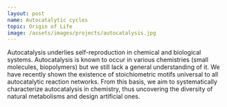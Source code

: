 ```yaml
---
layout: post
name: Autocatalytic cycles
topic: Origin of Life
image: /assets/images/projects/autocatalysis.jpg
---
```

Autocatalysis underlies self-reproduction in chemical and biological systems.
Autocatalysis is known to occur in various chemistries (small molecules,
biopolymers) but we still lack a general understanding of it. We have recently
shown the existence of stoichiometric motifs universal to all autocatalytic
reaction networks. From this basis, we aim to systematically characterize
autocatalysis in chemistry, thus uncovering the diversity of natural metabolisms
and design artificial ones.
